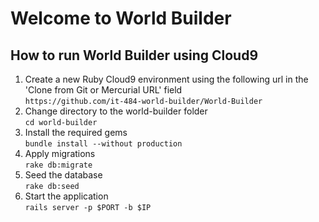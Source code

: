 # Welcome to World Builder
## How to run World Builder using Cloud9
1. Create a new Ruby Cloud9 environment using the following url in the 'Clone from Git or Mercurial URL' field<br/>
```https://github.com/it-484-world-builder/World-Builder```
2. Change directory to the world-builder folder<br/>
```cd world-builder```
3. Install the required gems<br/>
```bundle install --without production```
4. Apply migrations<br/>
```rake db:migrate```
5. Seed the database<br/>
```rake db:seed```
6. Start the application<br/>
```rails server -p $PORT -b $IP```